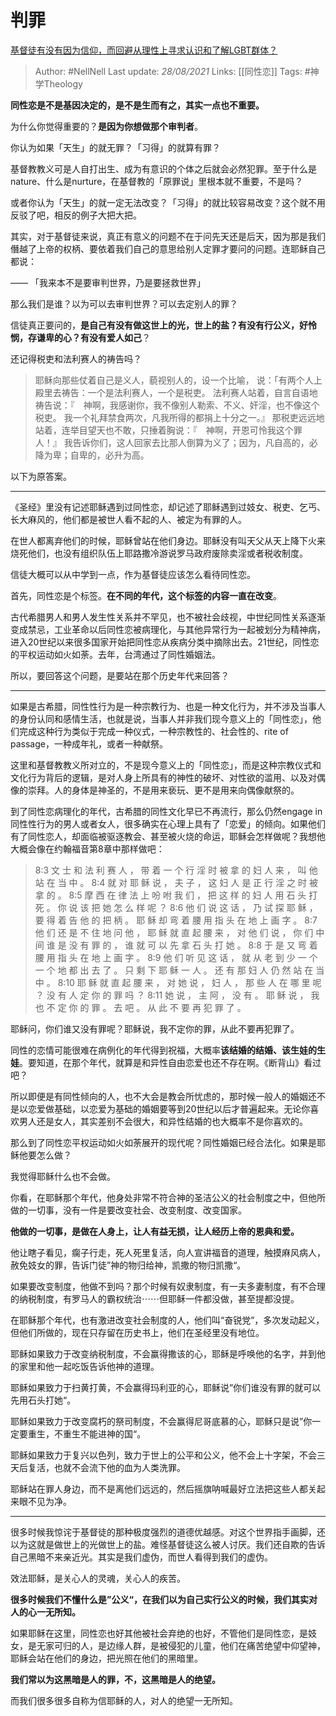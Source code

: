 # 判罪
[基督徒有没有因为信仰，而回避从理性上寻求认识和了解LGBT群体？](https://www.zhihu.com/question/264461913/answer/298089390)

> Author: #NellNell 
Last update: *28/08/2021* 
Links: [[同性恋]] 
Tags: #神学Theology  


  

**同性恋是不是基因决定的，是不是生而有之，其实一点也不重要。**

为什么你觉得重要的？**是因为你想做那个审判者**。

你认为如果「天生」的就无罪？「习得」的就算有罪？

基督教教义可是人自打出生、成为有意识的个体之后就会必然犯罪。至于什么是nature、什么是nurture，在基督教的「原罪说」里根本就不重要，不是吗？

或者你认为「天生」的就一定无法改变？「习得」的就比较容易改变？这个就不用反驳了吧，相反的例子大把大把。

其实，对于基督徒来说，真正有意义的问题不在于问先天还是后天，因为那是我们僭越了上帝的权柄、要依着我们自己的意思给别人定罪才要问的问题。连耶稣自己都说：

—— 「我来本不是要审判世界，乃是要拯救世界」

那么我们是谁？以为可以去审判世界？可以去定别人的罪？

信徒真正要问的，**是自己有没有做这世上的光，世上的盐？有没有行公义，好怜悯，存谦卑的心？有没有爱人如己**？

还记得税吏和法利赛人的祷告吗？

> 耶稣向那些仗着自己是义人，藐视别人的，设一个比喻， 说：「有两个人上殿里去祷告：一个是法利赛人，一个是税吏。 法利赛人站着，自言自语地祷告说：『　神啊，我感谢你，我不像别人勒索、不义、奸淫，也不像这个税吏。 我一个礼拜禁食两次，凡我所得的都捐上十分之一。』 那税吏远远地站着，连举目望天也不敢，只捶着胸说：『　神啊，开恩可怜我这个罪人！』 我告诉你们，这人回家去比那人倒算为义了；因为，凡自高的，必降为卑；自卑的，必升为高。

  

以下为原答案。

---

《圣经》里没有记述耶稣遇到过同性恋，却记述了耶稣遇到过妓女、税吏、乞丐、长大麻风的，他们都是被世人看不起的人、被定为有罪的人。

在世人都离弃他们的时候，耶稣曾站在他们身边。耶稣没有叫天父从天上降下火来烧死他们，也没有组织队伍上耶路撒冷游说罗马政府废除卖淫或者税收制度。

信徒大概可以从中学到一点，作为基督徒应该怎么看待同性恋。

首先，同性恋是个标签。**在不同的年代，这个标签的内容一直在改变**。

古代希腊男人和男人发生性关系并不罕见，也不被社会歧视，中世纪同性关系逐渐变成禁忌，工业革命以后同性恋被病理化，与其他异常行为一起被划分为精神病，进入20世纪以来很多国家开始把同性恋从疾病分类中摘除出去。21世纪，同性恋的平权运动如火如荼。去年，台湾通过了同性婚姻法。

所以，要回答这个问题，是要站在那个历史年代来回答？

---

如果是古希腊，同性性行为是一种宗教行为、也是一种文化行为，并不涉及当事人的身份认同和感情生活，也就是说，当事人并非我们现今意义上的「同性恋」，他们完成这种行为类似于完成一种仪式，一种宗教性的、社会性的、rite of passage，一种成年礼，或者一种献祭。

这里和基督教教义所对立的，不是现今意义上的「同性恋」，而是这种宗教仪式和文化行为背后的逻辑，是对人身上所具有的神性的破坏、对性欲的滥用、以及对偶像的崇拜。人的身体是神圣的，不是用来亵玩、更不是用来向偶像献祭的。

到了同性恋病理化的年代，古希腊的同性文化早已不再流行，那么仍然engage in同性性行为的男人或者女人，很多确实在心理上具有了「恋爱」的倾向。如果他们有了同性恋人，却面临被驱逐教会、甚至被火烧的命运，耶稣会怎样做呢？我想他大概会像在约翰福音第8章中那样做吧：

> 8:3 文 士 和 法 利 赛 人 ， 带 着 一 个 行 淫 时 被 拿 的 妇 人 来 ， 叫 他 站 在 当 中 。 8:4 就 对 耶 稣 说 ， 夫 子 ， 这 妇 人 是 正 行 淫 之 时 被 拿 的 。 8:5 摩 西 在 律 法 上 吩 咐 我 们 ， 把 这 样 的 妇 人 用 石 头 打 死 。 你 说 该 把 她 怎 么 样 呢 ？ 8:6 他 们 说 这 话 ， 乃 试 探 耶 稣 ， 要 得 着 告 他 的 把 柄 。 耶 稣 却 弯 着 腰 用 指 头 在 地 上 画 字 。 8:7 他 们 还 是 不 住 地 问 他 ， 耶 稣 就 直 起 腰 来 ， 对 他 们 说 ， 你 们 中 间 谁 是 没 有 罪 的 ， 谁 就 可 以 先 拿 石 头 打 她 。 8:8 于 是 又 弯 着 腰 用 指 头 在 地 上 画 字 。 8:9 他 们 听 见 这 话 ， 就 从 老 到 少 一 个 一 个 地 都 出 去 了 。 只 剩 下 耶 稣 一 人 。 还 有 那 妇 人 仍 然 站 在 当 中 。 8:10 耶 稣 就 直 起 腰 来 ， 对 她 说 ， 妇 人 ， 那 些 人 在 哪 里 呢 ？ 没 有 人 定 你 的 罪 吗 ？ 8:11 她 说 ， 主 阿 ， 没 有 。 耶 稣 说 ， 我 也 不 定 你 的 罪 。 去 吧 。 从 此 不 要 再 犯 罪 了 。

耶稣问，你们谁又没有罪呢？耶稣说，我不定你的罪，从此不要再犯罪了。

同性的恋情可能很难在病例化的年代得到祝福，大概率**该结婚的结婚、该生娃的生娃**。要知道，在那个年代，就算是和异性自由恋爱也还不存在啊。《断背山》看过吧？

所以即便是有同性倾向的人，也不大会是教会所忧虑的，那时候一般人的婚姻还不是以恋爱做基础，以恋爱为基础的婚姻要等到20世纪以后才普遍起来。无论你喜欢男人还是女人，其实差别不会很大，和异性结婚的也大概率不是你喜欢的。

那么到了同性恋平权运动如火如荼展开的现代呢？同性婚姻已经合法化。如果是耶稣他要怎么做？

我觉得耶稣什么也不会做。

你看，在耶稣那个年代，他身处非常不符合神的圣洁公义的社会制度之中，但他所做的一切事，没有一件是要改变社会、改变制度、改变国家。

**他做的一切事，是做在人身上，让人有益无损，让人经历上帝的恩典和爱。**

他让瞎子看见，瘸子行走，死人死里复活，向人宣讲福音的道理，触摸麻风病人，赦免妓女的罪，告诉门徒”神的物归给神，凯撒的物归凯撒“。

如果要改变制度，他做不到吗？那个时候有奴隶制度，有一夫多妻制度，有不合理的纳税制度，有罗马人的霸权统治⋯⋯但耶稣一件都没做，甚至提都没提。

在耶稣那个年代，也有激进改变社会制度的人，他们叫“奋锐党”，多次发动起义，但他们所做的，现在只存留在历史书上，他们在圣经里没有地位。

耶稣如果致力于改变纳税制度，不会赢得撒该的心，耶稣是呼唤他的名字，并到他的家里和他一起吃饭告诉他神的道理。

耶稣如果致力于扫黄打黄，不会赢得玛利亚的心，耶稣说”你们谁没有罪的就可以先用石头打她“。

耶稣如果致力于改变腐朽的祭司制度，不会赢得尼哥底慕的心，耶稣只是说”你一定要重生，不重生不能进神的国“。

耶稣如果致力于复兴以色列，致力于世上的公平和公义，他不会上十字架，不会三天后复活，也就不会流下他的血为人类洗罪。

耶稣站在罪人身边，而不是离他们远远的，然后摇旗呐喊最好立法把这些人都关起来眼不见为净。

---

很多时候我惊诧于基督徒的那种极度强烈的道德优越感。对这个世界指手画脚，还以为这就是做世上的光做世上的盐。难怪基督徒这么被人讨厌。我们还自欺的告诉自己黑暗不来亲近光。其实是我们虚伪，而世人看得到我们的虚伪。

效法耶稣，是关心人的灵魂，关心人的疾苦。

**很多时候我们不懂什么是”公义“，在我们以为自己实行公义的时候，我们其实对人的心一无所知。**

如果耶稣在这里，同性恋也好其他被社会弃绝的也好，不管他们是同性恋，是妓女，是无家可归的人，是边缘人群，是被侵犯的儿童，他们在痛苦绝望中仰望神，耶稣会站在他们的身边，把光照在他们的黑暗里。

**我们常以为这黑暗是人的罪，不，这黑暗是人的绝望。**

而我们很多很多自称为信耶稣的人，对人的绝望一无所知。